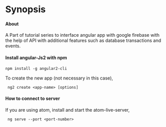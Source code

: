 # **Synopsis**

#### **About** 
A Part of tutorial series to interface angular app with google firebase with the help of API with additional features such as  database transactions and events.

#### Install angular-Js2 with npm

  `npm install -g angular2-cli `
  
  To create the new app (not necessary in this case), 
  
 ` ng2 create <app-name> [options]`
  
####  How to connect to server
If you are using atom, install and start the atom-live-server,

` ng serve --port <port-number>`
   
